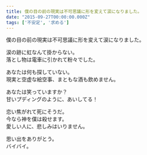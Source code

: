 ```yaml
---
title: 僕の目の前の現実は不可思議に形を変えて涙になりました。
date: "2015-09-27T00:00:00.000Z"
tags: ['不安定', '求める']
---
```


僕の目の前の現実は不可思議に形を変えて涙になりました。

涙の跡に虹なんて掛からない。  
落とし物は電車に引かれて粉々でした。

あなたは何も探していない。  
現実と空虚な絵空事、まともな酒も飲めません。

あなたは笑っていますか？  
甘いプディングのように、あいしてる！

恋い焦がれて死にそうだ。  
今なら神を僕は殺せます。  
愛しい人に、悲しみはいりません。

思い出をありがとう。  
バイバイ。
